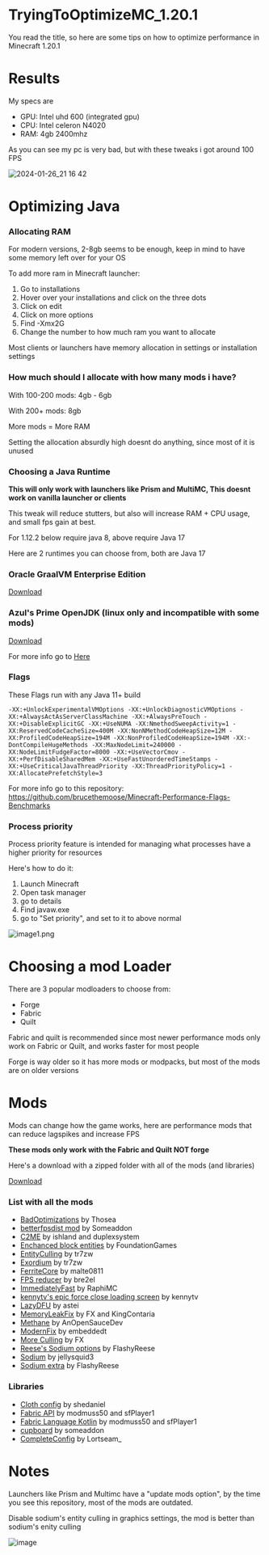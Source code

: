 # TryingToOptimizeMC_1.20.1

You read the title, so here are some tips on how to optimize performance in Minecraft 1.20.1

Results
=

My specs are

 - GPU: Intel uhd 600 (integrated gpu)
 - CPU: Intel celeron N4020
 - RAM: 4gb 2400mhz

As you can see my pc is very bad, but with these tweaks i got around 100 FPS

![2024-01-26_21 16 42](https://github.com/BlooCantCodeBruh/TryingToOptimizeMC/assets/139488947/6c5d627c-4e9f-4c2f-a659-8a45679a42ea)

Optimizing Java
=
### Allocating RAM

For modern versions, 2-8gb seems to be enough, keep in mind to have some memory left over for your OS

To add more ram in Minecraft launcher:
 1. Go to installations
 2. Hover over your installations and click on the three dots
 3. Click on edit
 4. Click on more options
 5. Find -Xmx2G
 6. Change the number to how much ram you want to allocate

Most clients or launchers have memory allocation in settings or installation settings

### How much should I allocate with how many mods i have?

 With 100-200 mods: 4gb - 6gb 

 With 200+ mods: 8gb 

More mods = More RAM

Setting the allocation absurdly high doesnt do anything, since most of it is unused

### Choosing a Java Runtime

**This will only work with launchers like Prism and MultiMC, This doesnt work on vanilla launcher or clients**

This tweak will reduce stutters, but also will increase RAM + CPU usage, and small fps gain at best.

For 1.12.2 below require java 8, above require Java 17

Here are 2 runtimes you can choose from, both are Java 17

### Oracle GraalVM Enterprise Edition

[Download](https://www.oracle.com/java/technologies/downloads/#graalvmjava17-windows)

### Azul's Prime OpenJDK (linux only and incompatible with some mods)

[Download](https://www.azul.com/downloads/#prime)

For more info go to [Here](https://github.com/brucethemoose/Minecraft-Performance-Flags-Benchmarks)

### Flags

These Flags run with any Java 11+ build

```-XX:+UnlockExperimentalVMOptions -XX:+UnlockDiagnosticVMOptions -XX:+AlwaysActAsServerClassMachine -XX:+AlwaysPreTouch -XX:+DisableExplicitGC -XX:+UseNUMA -XX:NmethodSweepActivity=1 -XX:ReservedCodeCacheSize=400M -XX:NonNMethodCodeHeapSize=12M -XX:ProfiledCodeHeapSize=194M -XX:NonProfiledCodeHeapSize=194M -XX:-DontCompileHugeMethods -XX:MaxNodeLimit=240000 -XX:NodeLimitFudgeFactor=8000 -XX:+UseVectorCmov -XX:+PerfDisableSharedMem -XX:+UseFastUnorderedTimeStamps -XX:+UseCriticalJavaThreadPriority -XX:ThreadPriorityPolicy=1 -XX:AllocatePrefetchStyle=3```

For more info go to this repository: https://github.com/brucethemoose/Minecraft-Performance-Flags-Benchmarks

### Process priority

Process priority feature is intended for managing what processes have a higher priority for resources

Here's how to do it:

 1. Launch Minecraft
 2. Open task manager
 3. go to details
 4. Find javaw.exe
 5. go to "Set priority", and set to it to above normal

![image1.png](https://github.com/BlooCantCodeBruh/TryingToOptimizeMC/blob/main/image1/Image1.png)

Choosing a mod Loader
=

There are 3 popular modloaders to choose from:

 - Forge
 - Fabric
 - Quilt

Fabric and quilt is recommended since most newer performance mods only work on Fabric or Quilt, and works faster for most people

Forge is way older so it has more mods or modpacks, but most of the mods are on older versions

Mods
=

Mods can change how the game works, here are performance mods that can reduce lagspikes and increase FPS

**These mods only work with the Fabric and Quilt NOT forge**

Here's a download with a zipped folder with all of the mods (and libraries)

[Download](https://github.com/BlooCantCodeBruh/TryingToOptimizeMC/releases/download/v1/mcmods1.20.1.fabric.zip)

### List with all the mods

 - [BadOptimizations](https://modrinth.com/mod/badoptimizations) by Thosea
 - [betterfpsdist mod](https://www.curseforge.com/minecraft/mc-mods/better-fps-render-distance-fabric) by Someaddon
 - [C2ME](https://modrinth.com/mod/c2me-fabric) by ishland and duplexsystem
 - [Enchanced block entities](https://modrinth.com/mod/ebe) by FoundationGames
 - [EntityCulling](https://modrinth.com/mod/entityculling) by tr7zw
 - [Exordium](https://modrinth.com/mod/exordium) by tr7zw
 - [FerriteCore](https://modrinth.com/mod/ferrite-core) by malte0811
 - [FPS reducer](https://modrinth.com/mod/fps-reducer) by bre2el
 - [ImmediatelyFast](https://modrinth.com/mod/immediatelyfast) by RaphiMC
 - [kennytv's epic force close loading screen](https://modrinth.com/mod/forcecloseworldloadingscreen) by kennytv
 - [LazyDFU](https://modrinth.com/mod/lazydfu) by astei
 - [MemoryLeakFix](https://modrinth.com/mod/memoryleakfix) by FX and KingContaria
 - [Methane](https://modrinth.com/mod/methane) by AnOpenSauceDev
 - [ModernFix](https://modrinth.com/mod/modernfix) by embeddedt
 - [More Culling](https://modrinth.com/mod/moreculling) by FX
 - [Reese's Sodium options](https://modrinth.com/mod/reeses-sodium-options) by FlashyReese
 - [Sodium](https://modrinth.com/mod/sodium) by jellysquid3
 - [Sodium extra](https://modrinth.com/mod/sodium-extra) by FlashyReese

### Libraries

 - [Cloth config](https://modrinth.com/mod/cloth-config) by shedaniel
 - [Fabric API](https://modrinth.com/mod/fabric-api) by modmuss50 and sfPlayer1
 - [Fabric Language Kotlin](https://modrinth.com/mod/fabric-language-kotlin) by modmuss50 and sfPlayer1
 - [cupboard](https://www.curseforge.com/minecraft/mc-mods/cupboard) by someaddon
 - [CompleteConfig](https://www.curseforge.com/minecraft/mc-mods/completeconfig) by Lortseam_


Notes
=

Launchers like Prism and Multimc have a "update mods option", by the time you see this repository, most of the mods are outdated.

Disable sodium's entity culling in graphics settings, the mod is better than sodium's enity culling

![image](https://github.com/BlooCantCodeBruh/TryingToOptimizeMC/assets/139488947/a24d107a-b4d8-4a5d-b85c-7bec4d69aca2)



